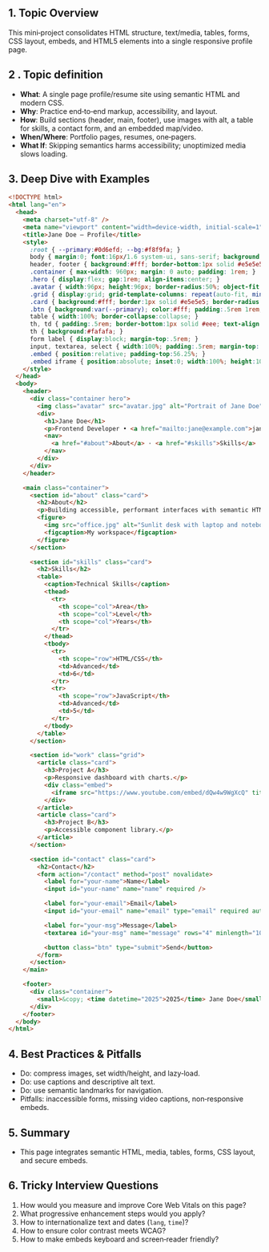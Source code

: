 ## 1. Topic Overview

This mini‑project consolidates HTML structure, text/media, tables, forms, CSS layout, embeds, and HTML5 elements into a single responsive profile page.

## 2 . Topic definition

- **What**: A single page profile/resume site using semantic HTML and modern CSS.
- **Why**: Practice end‑to‑end markup, accessibility, and layout.
- **How**: Build sections (header, main, footer), use images with alt, a table for skills, a contact form, and an embedded map/video.
- **When/Where**: Portfolio pages, resumes, one‑pagers.
- **What If**: Skipping semantics harms accessibility; unoptimized media slows loading.

## 3. Deep Dive with Examples

```html
<!DOCTYPE html>
<html lang="en">
  <head>
    <meta charset="utf-8" />
    <meta name="viewport" content="width=device-width, initial-scale=1" />
    <title>Jane Doe — Profile</title>
    <style>
      :root { --primary:#0d6efd; --bg:#f8f9fa; }
      body { margin:0; font:16px/1.6 system-ui, sans-serif; background:var(--bg); color:#222; }
      header, footer { background:#fff; border-bottom:1px solid #e5e5e5; }
      .container { max-width: 960px; margin: 0 auto; padding: 1rem; }
      .hero { display:flex; gap:1rem; align-items:center; }
      .avatar { width:96px; height:96px; border-radius:50%; object-fit:cover; }
      .grid { display:grid; grid-template-columns: repeat(auto-fit, minmax(260px, 1fr)); gap:1rem; }
      .card { background:#fff; border:1px solid #e5e5e5; border-radius:8px; padding:1rem; }
      .btn { background:var(--primary); color:#fff; padding:.5rem 1rem; border-radius:4px; text-decoration:none; display:inline-block; }
      table { width:100%; border-collapse:collapse; }
      th, td { padding:.5rem; border-bottom:1px solid #eee; text-align:left; }
      th { background:#fafafa; }
      form label { display:block; margin-top:.5rem; }
      input, textarea, select { width:100%; padding:.5rem; margin-top:.25rem; }
      .embed { position:relative; padding-top:56.25%; }
      .embed iframe { position:absolute; inset:0; width:100%; height:100%; border:0; }
    </style>
  </head>
  <body>
    <header>
      <div class="container hero">
        <img class="avatar" src="avatar.jpg" alt="Portrait of Jane Doe" />
        <div>
          <h1>Jane Doe</h1>
          <p>Frontend Developer • <a href="mailto:jane@example.com">jane@example.com</a></p>
          <nav>
            <a href="#about">About</a> · <a href="#skills">Skills</a> · <a href="#work">Work</a> · <a href="#contact">Contact</a>
          </nav>
        </div>
      </div>
    </header>

    <main class="container">
      <section id="about" class="card">
        <h2>About</h2>
        <p>Building accessible, performant interfaces with semantic HTML, modern CSS, and JavaScript.</p>
        <figure>
          <img src="office.jpg" alt="Sunlit desk with laptop and notebook" width="800" height="400" loading="lazy" />
          <figcaption>My workspace</figcaption>
        </figure>
      </section>

      <section id="skills" class="card">
        <h2>Skills</h2>
        <table>
          <caption>Technical Skills</caption>
          <thead>
            <tr>
              <th scope="col">Area</th>
              <th scope="col">Level</th>
              <th scope="col">Years</th>
            </tr>
          </thead>
          <tbody>
            <tr>
              <th scope="row">HTML/CSS</th>
              <td>Advanced</td>
              <td>6</td>
            </tr>
            <tr>
              <th scope="row">JavaScript</th>
              <td>Advanced</td>
              <td>5</td>
            </tr>
          </tbody>
        </table>
      </section>

      <section id="work" class="grid">
        <article class="card">
          <h3>Project A</h3>
          <p>Responsive dashboard with charts.</p>
          <div class="embed">
            <iframe src="https://www.youtube.com/embed/dQw4w9WgXcQ" title="Demo video" loading="lazy" allow="accelerometer; autoplay; encrypted-media; picture-in-picture" allowfullscreen></iframe>
          </div>
        </article>
        <article class="card">
          <h3>Project B</h3>
          <p>Accessible component library.</p>
        </article>
      </section>

      <section id="contact" class="card">
        <h2>Contact</h2>
        <form action="/contact" method="post" novalidate>
          <label for="your-name">Name</label>
          <input id="your-name" name="name" required />

          <label for="your-email">Email</label>
          <input id="your-email" name="email" type="email" required autocomplete="email" />

          <label for="your-msg">Message</label>
          <textarea id="your-msg" name="message" rows="4" minlength="10" required></textarea>

          <button class="btn" type="submit">Send</button>
        </form>
      </section>
    </main>

    <footer>
      <div class="container">
        <small>&copy; <time datetime="2025">2025</time> Jane Doe</small>
      </div>
    </footer>
  </body>
</html>
```

## 4. Best Practices & Pitfalls

- Do: compress images, set width/height, and lazy‑load.
- Do: use captions and descriptive alt text.
- Do: use semantic landmarks for navigation.
- Pitfalls: inaccessible forms, missing video captions, non‑responsive embeds.

## 5. Summary

- This page integrates semantic HTML, media, tables, forms, CSS layout, and secure embeds.

## 6. Tricky Interview Questions

1. How would you measure and improve Core Web Vitals on this page?
2. What progressive enhancement steps would you apply?
3. How to internationalize text and dates (`lang`, `time`)?
4. How to ensure color contrast meets WCAG?
5. How to make embeds keyboard and screen‑reader friendly?


